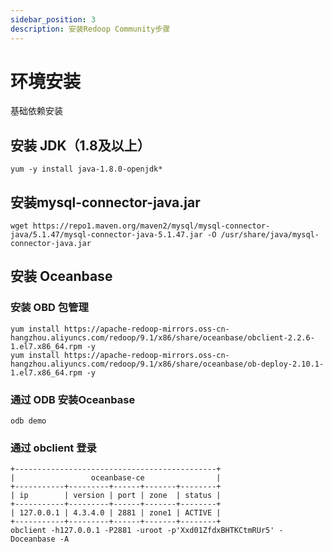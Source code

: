 ```yaml
---
sidebar_position: 3
description: 安装Redoop Community步骤
---
```


# 环境安装

基础依赖安装

## 安装 JDK（1.8及以上）

```shell
yum -y install java-1.8.0-openjdk*
```

## 安装mysql-connector-java.jar

```shell
wget https://repo1.maven.org/maven2/mysql/mysql-connector-java/5.1.47/mysql-connector-java-5.1.47.jar -O /usr/share/java/mysql-connector-java.jar
```

## 安装 Oceanbase

### 安装 OBD 包管理

```shell
yum install https://apache-redoop-mirrors.oss-cn-hangzhou.aliyuncs.com/redoop/9.1/x86/share/oceanbase/obclient-2.2.6-1.el7.x86_64.rpm -y
yum install https://apache-redoop-mirrors.oss-cn-hangzhou.aliyuncs.com/redoop/9.1/x86/share/oceanbase/ob-deploy-2.10.1-1.el7.x86_64.rpm -y
```

### 通过 ODB 安装Oceanbase 

```shell
odb demo
```

### 通过 obclient 登录
```shell
+---------------------------------------------+
|                 oceanbase-ce                |
+-----------+---------+------+-------+--------+
| ip        | version | port | zone  | status |
+-----------+---------+------+-------+--------+
| 127.0.0.1 | 4.3.4.0 | 2881 | zone1 | ACTIVE |
+-----------+---------+------+-------+--------+
obclient -h127.0.0.1 -P2881 -uroot -p'Xxd01ZfdxBHTKCtmRUr5' -Doceanbase -A
```



